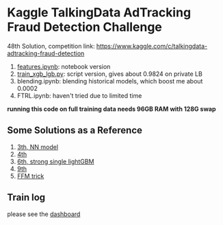 # Kaggle TalkingData AdTracking Fraud Detection Challenge 
48th Solution, competition link: https://www.kaggle.com/c/talkingdata-adtracking-fraud-detection

1. [features.ipynb](https://github.com/shawnau/talkingData/blob/master/features.ipynb): notebook version
2. [train_xgb_lgb.py](https://github.com/shawnau/talkingData/blob/master/train_lgb_xgb.py): script version, gives about 0.9824 on private LB
3. blending.ipynb: blending historical models, which boost me about 0.0002
4. FTRL.ipynb: haven't tried due to limited time

**running this code on full training data needs 96GB RAM with 128G swap**

## Some Solutions as a Reference

1. [3th, NN model](https://www.kaggle.com/c/talkingdata-adtracking-fraud-detection/discussion/56262#latest-325349)
2. [4th](https://www.kaggle.com/c/talkingdata-adtracking-fraud-detection/discussion/56243#latest-325397)
3. [6th, strong single lightGBM](https://www.kaggle.com/c/talkingdata-adtracking-fraud-detection/discussion)
4. [9th](https://www.kaggle.com/c/talkingdata-adtracking-fraud-detection/discussion/56279#latest-325405)
5. [FFM trick](https://www.kaggle.com/c/talkingdata-adtracking-fraud-detection/discussion/56282)

## Train log
please see the [dashboard](https://github.com/shawnau/talkingData/projects/1)
